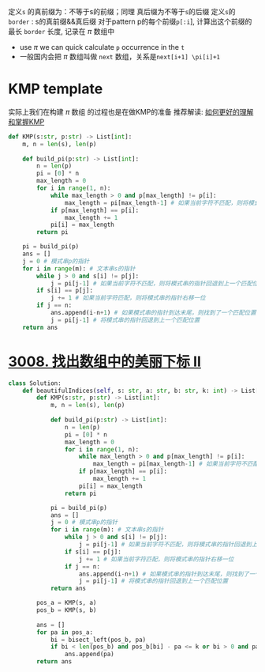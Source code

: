 定义`s` 的真前缀为：不等于s的前缀；同理 真后缀为不等于`s`的后缀
定义`s`的 `border` :  s的真前缀&&真后缀
对于pattern p的每个前缀`p[:i`], 计算出这个前缀的最长 `border` 长度, 记录在 $\pi$ 数组中
- use $\pi$ we can quick calculate `p` occurrence in the `t`
- 一般国内会把 $\pi$  数组叫做 `next` 数组，关系是`next[i+1] \pi[i]+1`

# KMP template
实际上我们在构建  $\pi$  数组 的过程也是在做KMP的准备
推荐解读: [如何更好的理解和掌握KMP](https://www.zhihu.com/question/21923021/answer/37475572)
```python fold
def KMP(s:str, p:str) -> List[int]:
    m, n = len(s), len(p)
    
    def build_pi(p:str) -> List[int]:
	    n = len(p)
	    pi = [0] * n
	    max_length = 0
	    for i in range(1, n):
	        while max_length > 0 and p[max_length] != p[i]:
	            max_length = pi[max_length-1] # 如果当前字符不匹配，则将模式串的指针回退到上一个匹配位置
	        if p[max_length] == p[i]:
	            max_length += 1
	        pi[i] = max_length
	    return pi

    pi = build_pi(p)
    ans = []
    j = 0 # 模式串p的指针
    for i in range(m): # 文本串s的指针
        while j > 0 and s[i] != p[j]:
            j = pi[j-1] # 如果当前字符不匹配，则将模式串的指针回退到上一个匹配位置
        if s[i] == p[j]:
            j += 1 # 如果当前字符匹配，则将模式串的指针右移一位
        if j == n:
            ans.append(i-n+1) # 如果模式串的指针到达末尾，则找到了一个匹配位置
            j = pi[j-1] # 将模式串的指针回退到上一个匹配位置
    return ans

```

# [3008. 找出数组中的美丽下标 II](https://leetcode.cn/problems/find-beautiful-indices-in-the-given-array-ii/)
```python fold
class Solution:
    def beautifulIndices(self, s: str, a: str, b: str, k: int) -> List[int]:
        def KMP(s:str, p:str) -> List[int]:
            m, n = len(s), len(p)
            
            def build_pi(p:str) -> List[int]:
                n = len(p)
                pi = [0] * n
                max_length = 0
                for i in range(1, n):
                    while max_length > 0 and p[max_length] != p[i]:
                        max_length = pi[max_length-1] # 如果当前字符不匹配，则将模式串的指针回退到上一个匹配位置
                    if p[max_length] == p[i]:
                        max_length += 1
                    pi[i] = max_length
                return pi

            pi = build_pi(p)
            ans = []
            j = 0 # 模式串p的指针
            for i in range(m): # 文本串s的指针
                while j > 0 and s[i] != p[j]:
                    j = pi[j-1] # 如果当前字符不匹配，则将模式串的指针回退到上一个匹配位置
                if s[i] == p[j]:
                    j += 1 # 如果当前字符匹配，则将模式串的指针右移一位
                if j == n:
                    ans.append(i-n+1) # 如果模式串的指针到达末尾，则找到了一个匹配位置
                    j = pi[j-1] # 将模式串的指针回退到上一个匹配位置
            return ans

        pos_a = KMP(s, a)
        pos_b = KMP(s, b)
        
        ans = []
        for pa in pos_a:
            bi = bisect_left(pos_b, pa)
            if bi < len(pos_b) and pos_b[bi] - pa <= k or bi > 0 and pa - pos_b[bi-1] <= k:
                ans.append(pa)
        return ans
```